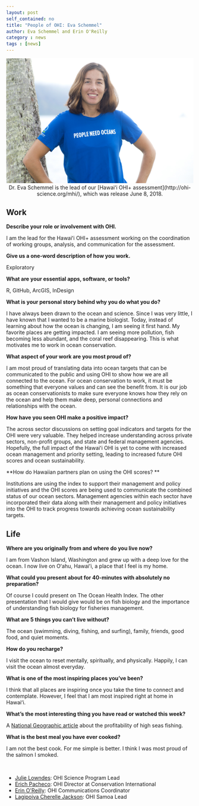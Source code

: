 ```yaml
---
layout: post
self_contained: no
title: "People of OHI: Eva Schemmel"
author: Eva Schemmel and Erin O'Reilly
category : news 
tags : [news]
---
```

<center><img src="../assets/blog_images/EvaSchemmel.jpg" width="550px"><br/>
Dr. Eva Schemmel is the lead of our [Hawaiʻi OHI+ assessment](http://ohi-science.org/mhi/), which was release June 8, 2018.</center>

## Work 

**Describe your role or involvement with OHI.**

I am the lead for the Hawaiʻi OHI+ assessment working on the coordination of working groups, analysis, and communication for the assessment.

**Give us a one-word description of how you work.**

Exploratory

**What are your essential apps, software, or tools?**

R, GitHub, ArcGIS, InDesign

**What is your personal story behind why you do what you do?**

I have always been drawn to the ocean and science. Since I was very little, I have known that I wanted to be a marine biologist. Today, instead of learning about how the ocean is changing, I am seeing it first hand. My favorite places are getting impacted. I am seeing more pollution, fish becoming less abundant, and the coral reef disappearing. This is what motivates me to work in ocean conservation.

**What aspect of your work are you most proud of?**

I am most proud of translating data into ocean targets that can be communicated to the public and using OHI to show how we are all connected to the ocean. For ocean conservation to work, it must be something that everyone values and can see the benefit from. It is our job as ocean conservationists to make sure everyone knows how they rely on the ocean and help them make deep, personal connections and relationships with the ocean. 

**How have you seen OHI make a positive impact?**

The across sector discussions on setting goal indicators and targets for the OHI were very valuable. They helped increase understanding across private sectors, non-profit groups, and state and federal management agencies. Hopefully, the full impact of the Hawaiʻi OHI is yet to come with increased ocean management and priority setting, leading to increased future OHI scores and ocean sustainability. 

**How do Hawaiian partners plan on using the OHI scores? **

Institutions are using the index to support their management and policy initiatives and the OHI scores are being used to communicate the combined status of our ocean sectors. Management agencies within each sector have incorporated their data along with their management and policy initiatives into the OHI to track progress towards achieving ocean sustainability targets. 

## Life

**Where are you originally from and where do you live now?**

I am from Vashon Island, Washington and grew up with a deep love for the ocean. I now live on Oʻahu, Hawaiʻi, a place that I feel is my home.

**What could you present about for 40-minutes with absolutely no preparation?**

Of course I could present on The Ocean Health Index. The other presentation that I would give would be on fish biology and the importance of understanding fish biology for fisheries management. 

**What are 5 things you can’t live without?**

The ocean (swimming, diving, fishing, and surfing), family, friends, good food, and quiet moments.

**How do you recharge?**

I visit the ocean to reset mentally, spiritually, and physically. Happily, I can visit the ocean almost everyday.  

**What is one of the most inspiring places you’ve been?**

I think that all places are inspiring once you take the time to connect and contemplate. However, I feel that I am most inspired right at home in Hawaiʻi. 

**What’s the most interesting thing you have read or watched this week?**

A [National Geographic article](https://news.nationalgeographic.com/2018/06/high-seas-fishing-subsidies-oceans-science/) about the profitability of high seas fishing. 

**What is the best meal you have ever cooked?**

I am not the best cook. For me simple is better. I think I was most proud of the salmon I smoked.

<br>

- [Julie Lowndes](http://ohi-science.org/news/people-of-ohi-julie-lowndes): OHI Science Program Lead<br/>
- [Erich Pacheco](http://ohi-science.org/news/people-of-ohi-erich-pacheco): OHI Director at Conservation International<br/>
- [Erin O'Reilly](http://ohi-science.org/news/people-of-ohi-erin-oreilly): OHI Communications Coordinator<br/>
- [Lagipoiva Cherelle Jackson](http://ohi-science.org/news/people-of-ohi-lagipoiva-cherelle-jackson): OHI Samoa Lead
